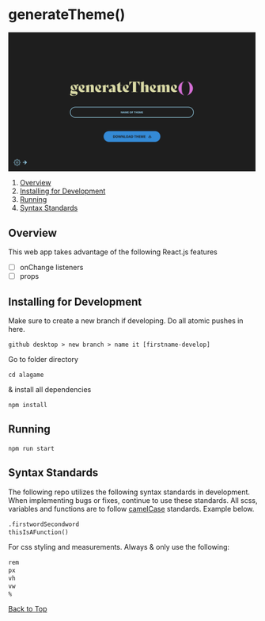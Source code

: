 # generateTheme()

<img align="center" alt="Wordpress Theme Thumbnail" width="500px" src="https://github.com/loreleim/generateTheme/blob/master/src/images/thumbnail.png?raw=true" />

1. [Overview](#overview)
1. [Installing for Development](#installing)
1. [Running](#running)
1. [Syntax Standards](#syntax-standards)

## Overview

This web app takes advantage of the following React.js features

- [ ] onChange listeners
- [ ] props

## Installing for Development

Make sure to create a new branch if developing. Do all atomic pushes in here.

```
github desktop > new branch > name it [firstname-develop]
```

Go to folder directory

```
cd alagame
```

& install all dependencies

```
npm install
```

## Running

```
npm run start
```

## Syntax Standards

The following repo utilizes the following syntax standards in development. When implementing bugs or fixes, continue to use these standards. All scss, variables and functions are to follow [camelCase](https://medium.com/better-programming/string-case-styles-camel-pascal-snake-and-kebab-case-981407998841) standards. Example below.

```
.firstwordSecondword
thisIsAFunction()
```

For css styling and measurements. Always & only use the following:

```
rem
px
vh
vw
%
```

[Back to Top](#overview)
